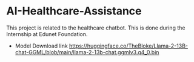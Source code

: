 # AI-Healthcare-Assistance
This project is related to the healthcare chatbot. This is done during the Internship at Edunet Foundation.<br>
  + Model Download link https://huggingface.co/TheBloke/Llama-2-13B-chat-GGML/blob/main/llama-2-13b-chat.ggmlv3.q4_0.bin
